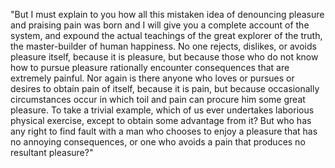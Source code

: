 "But I must explain to you how all this mistaken idea of denouncing pleasure and praising pain
was born and I will give you a complete account of the system, and expound the actual 
teachings of the great explorer of the truth, the master-builder of human happiness.
No one rejects, dislikes, or avoids pleasure itself, because it is pleasure,
but because those who do not know how to pursue pleasure rationally encounter consequences that are extremely painful.
Nor again is there anyone who loves or pursues or desires to obtain pain
of itself, because it is pain, but because occasionally circumstances occur in which toil and pain can procure him some great
pleasure. To take a trivial example, which of us ever undertakes laborious physical exercise,
except to obtain some advantage from it? 
But who has any right to find fault with a man who chooses to enjoy a pleasure that has no annoying consequences, or one who avoids a 
pain that produces no resultant pleasure?"